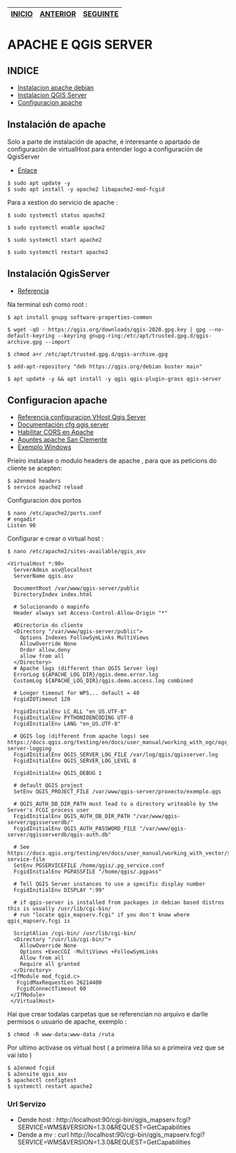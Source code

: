 | [INICIO](./README.md)|[ANTERIOR](./01_CONFIG_MV.md)          | [SEGUINTE](./03_CLIENTE.md)  |
| ------------- |:-------------:| -----:|
# APACHE E QGIS SERVER

## INDICE
 - [Instalacion apache debian](##-Instalacion-de-apache)
 - [Instalacion QGIS Server](##-Instalación-QgisServer)
 - [Configuracion apache](##-Configuracion-apache)

## Instalación de apache
Solo a parte de instalación de apache, é interesante o apartado de configuración de virtualHost para entender logo a configuración de QgisServer
- [Enlace](https://www.tecmint.com/install-apache-with-virtual-hosts-on-debian-10/)
~~~
$ sudo apt update -y
$ sudo apt install -y apache2 libapache2-mod-fcgid
~~~
Para a xestion do servicio de apache :
~~~
$ sudo systemctl status apache2

$ sudo systemctl enable apache2

$ sudo systemctl start apache2

$ sudo systemctl restart apache2
~~~

## Instalación QgisServer
- [Referencia](https://qgis.org/es/site/forusers/alldownloads.html#debian-ubuntu)

Na terminal ssh como root :

~~~
$ apt install gnupg software-properties-common

$ wget -qO - https://qgis.org/downloads/qgis-2020.gpg.key | gpg --no-default-keyring --keyring gnupg-ring:/etc/apt/trusted.gpg.d/qgis-archive.gpg --import

$ chmod a+r /etc/apt/trusted.gpg.d/qgis-archive.gpg

$ add-apt-repository "deb https://qgis.org/debian buster main"

$ apt update -y && apt install -y qgis qgis-plugin-grass qgis-server
~~~
## Configuracion apache
- [Referencia configuracion VHost Qgis Server](https://docs.qgis.org/3.10/en/docs/training_manual/qgis_server/install.html)
- [Documentación cfg qgis server ](https://docs.qgis.org/3.10/en/docs/user_manual/working_with_ogc/server/index.html)
- [Habilitar CORS en Apache](https://riptutorial.com/es/apache/example/19826/habilitar-cors)
- [Apuntes apache San Clemente](./arquivos/apache_s_clemente.pdf)
- [Exemplo Windows](https://opengislab.com/blog/2018/7/7/updated-installing-apache-qgis-server-and-lizmap-on-windows-os)

Prieiro instalase o modulo headers de apache , para que as peticions do cliente se acepten:
~~~
$ a2enmod headers
$ service apache2 reload
~~~
Configuracion dos portos

~~~
$ nano /etc/apache2/ports.conf
# engadir
Listen 90
~~~

Configurar e crear  o virtual host :
~~~
$ nano /etc/apache2/sites-available/qgis_asv
~~~
~~~
<VirtualHost *:90>
  ServerAdmin asv@localhost
  ServerName qgis.asv

  DocumentRoot /var/www/qgis-server/public
  DirectoryIndex index.html

  # Solucionando o mapinfo
  Header always set Access-Control-Allow-Origin "*"

  #Directorio do cliente
  <Directory "/var/www/qgis-server/public">
    Options Indexes FollowSymLinks MultiViews
    AllowOverride None
    Order allow,deny
    allow from all
  </Directory> 
  # Apache logs (different than QGIS Server log)
  ErrorLog ${APACHE_LOG_DIR}/qgis.demo.error.log
  CustomLog ${APACHE_LOG_DIR}/qgis.demo.access.log combined

  # Longer timeout for WPS... default = 40
  FcgidIOTimeout 120

  FcgidInitialEnv LC_ALL "en_US.UTF-8"
  FcgidInitialEnv PYTHONIOENCODING UTF-8
  FcgidInitialEnv LANG "en_US.UTF-8"

  # QGIS log (different from apache logs) see https://docs.qgis.org/testing/en/docs/user_manual/working_with_ogc/ogc_server_support.html#qgis-server-logging
  FcgidInitialEnv QGIS_SERVER_LOG_FILE /var/log/qgis/qgisserver.log
  FcgidInitialEnv QGIS_SERVER_LOG_LEVEL 0

  FcgidInitialEnv QGIS_DEBUG 1

  # default QGIS project
  SetEnv QGIS_PROJECT_FILE /var/www/qgis-server/proxecto/exemplo.qgs

  # QGIS_AUTH_DB_DIR_PATH must lead to a directory writeable by the Server's FCGI process user
  FcgidInitialEnv QGIS_AUTH_DB_DIR_PATH "/var/www/qgis-server/qgisserverdb/"
  FcgidInitialEnv QGIS_AUTH_PASSWORD_FILE "/var/www/qgis-server/qgisserverdb/qgis-auth.db"

  # See https://docs.qgis.org/testing/en/docs/user_manual/working_with_vector/supported_data.html#pg-service-file
  SetEnv PGSERVICEFILE /home/qgis/.pg_service.conf
  FcgidInitialEnv PGPASSFILE "/home/qgis/.pgpass"

  # Tell QGIS Server instances to use a specific display number
  FcgidInitialEnv DISPLAY ":99"
  
  # if qgis-server is installed from packages in debian based distros this is usually /usr/lib/cgi-bin/
  # run "locate qgis_mapserv.fcgi" if you don't know where qgis_mapserv.fcgi is
  
  ScriptAlias /cgi-bin/ /usr/lib/cgi-bin/
  <Directory "/usr/lib/cgi-bin/">
    AllowOverride None
    Options +ExecCGI -MultiViews +FollowSymLinks
    Allow from all
    Require all granted
  </Directory>
 <IfModule mod_fcgid.c>
   FcgidMaxRequestLen 26214400
   FcgidConnectTimeout 60
 </IfModule>
 </VirtualHost>
~~~
Hai que crear todalas carpetas que se referencian no arquivo e darlle permisos o usuario de apache, exemplo :
~~~
$ chmod -R www-data:www-data /ruta
~~~
Por ultimo activase os virtual host ( a primeira liña so a primeira vez que se vai isto )

~~~
$ a2enmod fcgid
$ a2ensite qgis_asv
$ apachectl configtest
$ systemctl restart apache2
~~~
### Url Servizo 

- Dende host : 
http://localhost:90/cgi-bin/qgis_mapserv.fcgi?SERVICE=WMS&VERSION=1.3.0&REQUEST=GetCapabilities
- Dende a mv : 
curl http://localhost:90/cgi-bin/qgis_mapserv.fcgi?SERVICE=WMS&VERSION=1.3.0&REQUEST=GetCapabilities